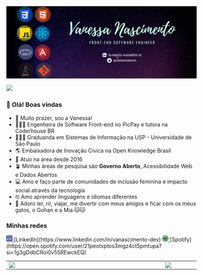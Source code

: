 <img src="https://github.com/vanessa-nascimento/vanessa-nascimento/blob/main/github-copia-1.png">

![](https://komarev.com/ghpvc/?username=vanessa-nascimento&color=blueviolet&style=flat-square&label=Visitas)

###  👋 Olá! Boas vindas
- 🥰 Muito prazer, sou a Vanessa!
- 👩🏻‍💻 Engenheira de Software Front-end no PicPay e tutora na Coderhouse BR
- 👩🏻‍🎓 Graduanda em Sistemas de Informação na USP - Universidade de São Paulo
- 🌎 Embaixadora de Inovação Cívica na Open Knowledge Brasil
- 🚀 Atuo na área desde 2016
- 🪴 Minhas áreas de pesquisa são **Governo Aberto**, Acessibilidade Web e Dados Abertos
- 💻 Amo e faço parte de comunidades de inclusão feminina e impacto social através da tecnologia
- 🤓 Amo aprender linguagens e idiomas diferentes
- 🍻 Adoro ler, rir, viajar, me divertir com meus amigos e ficar com os meus gatos, o Gohan e a Mia 🐱🐱

### Minhas redes

<a href="https://www.linkedin.com/in/vanascimento-dev">
       <img src="https://github.com/vanessa-nascimento/vanessa-nascimento/blob/main/002-linkedin.png" width="16"></img>
 </a> [LinkedIn](https://www.linkedin.com/in/vanascimento-dev)

<a href="https://open.spotify.com/user/21peotxptos3mgz4ct5pmtupa?si=1g3gDdbCRoi0v55REwckEQ">
    <img src="https://github.com/vanessa-nascimento/vanessa-nascimento/blob/main/057-spotify.png" width="16"></img>
</a> [Spotify](https://open.spotify.com/user/21peotxptos3mgz4ct5pmtupa?si=1g3gDdbCRoi0v55REwckEQ)


<center>
<table>
    <tr>
        <td><img width="400px" align="left" src="https://github-readme-stats.vercel.app/api/top-langs/?username=vanessa-nascimento&hide=html&layout=compact&theme=nightowl" /></td>
        <td><img width="495px" align="left" src="https://github-readme-stats.vercel.app/api?username=vanessa-nascimento&theme=nightowl"/></td>
    </tr>   
</table>
</center>  





